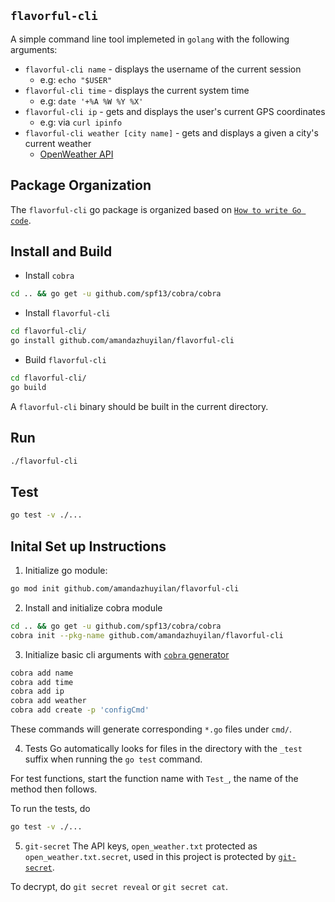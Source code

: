 ## `flavorful-cli`
A simple command line tool implemeted in `golang` with the following arguments:
- `flavorful-cli name` - displays the username of the current session
   - e.g: `echo "$USER"`
- `flavorful-cli time` - displays the current system time
   - e.g: `date '+%A %W %Y %X'`
- `flavorful-cli ip` - gets and displays the user's current GPS coordinates
   - e.g: via `curl ipinfo`
- `flavorful-cli weather [city name]` - gets and displays a given a city's current weather
   - [OpenWeather API](https://openweathermap.org/current)
## Package Organization
The `flavorful-cli` go package is organized based on [`How to write Go code`](https://golang.org/doc/code.html#Organization).

## Install and Build
- Install `cobra`
```bash
cd .. && go get -u github.com/spf13/cobra/cobra
```

- Install `flavorful-cli`
```bash
cd flavorful-cli/
go install github.com/amandazhuyilan/flavorful-cli
```

- Build `flavorful-cli`
```bash
cd flavorful-cli/
go build
```
A `flavorful-cli` binary should be built in the current directory.

## Run
```bash
./flavorful-cli
```

## Test
```bash
go test -v ./...
```

## Inital Set up Instructions
1. Initialize go module:
```bash
go mod init github.com/amandazhuyilan/flavorful-cli
```

2. Install and initialize cobra module
```bash
cd .. && go get -u github.com/spf13/cobra/cobra
cobra init --pkg-name github.com/amandazhuyilan/flavorful-cli
```

3. Initialize basic cli arguments with [`cobra` generator](https://github.com/spf13/cobra/blob/master/cobra/README.md#cobra-add)
```bash
cobra add name
cobra add time
cobra add ip
cobra add weather
cobra add create -p 'configCmd'
```

These commands will generate corresponding `*.go` files under `cmd/`.

4. Tests
Go automatically looks for files in the directory with the `_test` suffix when running the `go test` command.

For test functions, start the function name with `Test_`, the name of the method then follows.

To run the tests, do 
```bash
go test -v ./...
```

5. `git-secret`
The API keys, `open_weather.txt` protected as `open_weather.txt.secret`, used in this project is protected by [`git-secret`](https://git-secret.io/).

To decrypt, do `git secret reveal` or `git secret cat`.